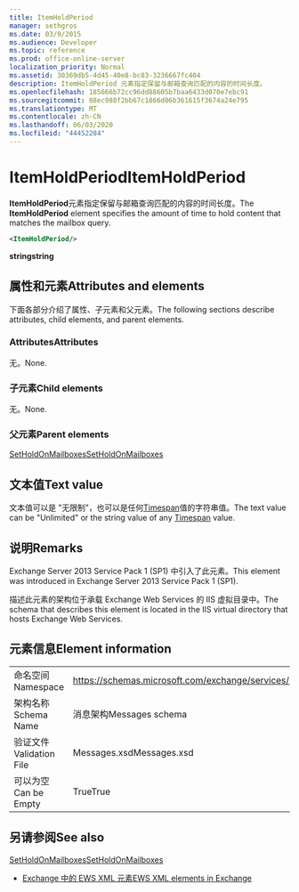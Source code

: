 ```yaml
---
title: ItemHoldPeriod
manager: sethgros
ms.date: 03/9/2015
ms.audience: Developer
ms.topic: reference
ms.prod: office-online-server
localization_priority: Normal
ms.assetid: 30369db5-4d45-40e8-bc83-3236667fc404
description: ItemHoldPeriod 元素指定保留与邮箱查询匹配的内容的时间长度。
ms.openlocfilehash: 185666b72cc96dd88605b7baa6433d070e7ebc91
ms.sourcegitcommit: 88ec988f2bb67c1866d06b361615f3674a24e795
ms.translationtype: MT
ms.contentlocale: zh-CN
ms.lasthandoff: 06/03/2020
ms.locfileid: "44452284"
---
```

# <a name="itemholdperiod"></a><span data-ttu-id="c5025-103">ItemHoldPeriod</span><span class="sxs-lookup"><span data-stu-id="c5025-103">ItemHoldPeriod</span></span>

<span data-ttu-id="c5025-104">**ItemHoldPeriod**元素指定保留与邮箱查询匹配的内容的时间长度。</span><span class="sxs-lookup"><span data-stu-id="c5025-104">The **ItemHoldPeriod** element specifies the amount of time to hold content that matches the mailbox query.</span></span> 
  
```XML
<ItemHoldPeriod/>
```

 <span data-ttu-id="c5025-105">**string**</span><span class="sxs-lookup"><span data-stu-id="c5025-105">**string**</span></span>
## <a name="attributes-and-elements"></a><span data-ttu-id="c5025-106">属性和元素</span><span class="sxs-lookup"><span data-stu-id="c5025-106">Attributes and elements</span></span>

<span data-ttu-id="c5025-107">下面各部分介绍了属性、子元素和父元素。</span><span class="sxs-lookup"><span data-stu-id="c5025-107">The following sections describe attributes, child elements, and parent elements.</span></span>
  
### <a name="attributes"></a><span data-ttu-id="c5025-108">Attributes</span><span class="sxs-lookup"><span data-stu-id="c5025-108">Attributes</span></span>

<span data-ttu-id="c5025-109">无。</span><span class="sxs-lookup"><span data-stu-id="c5025-109">None.</span></span>
  
### <a name="child-elements"></a><span data-ttu-id="c5025-110">子元素</span><span class="sxs-lookup"><span data-stu-id="c5025-110">Child elements</span></span>

<span data-ttu-id="c5025-111">无。</span><span class="sxs-lookup"><span data-stu-id="c5025-111">None.</span></span>
  
### <a name="parent-elements"></a><span data-ttu-id="c5025-112">父元素</span><span class="sxs-lookup"><span data-stu-id="c5025-112">Parent elements</span></span>

[<span data-ttu-id="c5025-113">SetHoldOnMailboxes</span><span class="sxs-lookup"><span data-stu-id="c5025-113">SetHoldOnMailboxes</span></span>](setholdonmailboxes.md)
  
## <a name="text-value"></a><span data-ttu-id="c5025-114">文本值</span><span class="sxs-lookup"><span data-stu-id="c5025-114">Text value</span></span>

<span data-ttu-id="c5025-115">文本值可以是 "无限制"，也可以是任何[Timespan](https://msdn.microsoft.com/library/1ecy8h51%28v=vs.110%29.aspx)值的字符串值。</span><span class="sxs-lookup"><span data-stu-id="c5025-115">The text value can be "Unlimited" or the string value of any [Timespan](https://msdn.microsoft.com/library/1ecy8h51%28v=vs.110%29.aspx) value.</span></span> 
  
## <a name="remarks"></a><span data-ttu-id="c5025-116">说明</span><span class="sxs-lookup"><span data-stu-id="c5025-116">Remarks</span></span>

<span data-ttu-id="c5025-117">Exchange Server 2013 Service Pack 1 (SP1) 中引入了此元素。</span><span class="sxs-lookup"><span data-stu-id="c5025-117">This element was introduced in Exchange Server 2013 Service Pack 1 (SP1).</span></span>
  
<span data-ttu-id="c5025-118">描述此元素的架构位于承载 Exchange Web Services 的 IIS 虚拟目录中。</span><span class="sxs-lookup"><span data-stu-id="c5025-118">The schema that describes this element is located in the IIS virtual directory that hosts Exchange Web Services.</span></span>
  
## <a name="element-information"></a><span data-ttu-id="c5025-119">元素信息</span><span class="sxs-lookup"><span data-stu-id="c5025-119">Element information</span></span>

|||
|:-----|:-----|
|<span data-ttu-id="c5025-120">命名空间</span><span class="sxs-lookup"><span data-stu-id="c5025-120">Namespace</span></span>  <br/> |https://schemas.microsoft.com/exchange/services/2006/messages  <br/> |
|<span data-ttu-id="c5025-121">架构名称</span><span class="sxs-lookup"><span data-stu-id="c5025-121">Schema Name</span></span>  <br/> |<span data-ttu-id="c5025-122">消息架构</span><span class="sxs-lookup"><span data-stu-id="c5025-122">Messages schema</span></span>  <br/> |
|<span data-ttu-id="c5025-123">验证文件</span><span class="sxs-lookup"><span data-stu-id="c5025-123">Validation File</span></span>  <br/> |<span data-ttu-id="c5025-124">Messages.xsd</span><span class="sxs-lookup"><span data-stu-id="c5025-124">Messages.xsd</span></span>  <br/> |
|<span data-ttu-id="c5025-125">可以为空</span><span class="sxs-lookup"><span data-stu-id="c5025-125">Can be Empty</span></span>  <br/> |<span data-ttu-id="c5025-126">True</span><span class="sxs-lookup"><span data-stu-id="c5025-126">True</span></span>  <br/> |
   
## <a name="see-also"></a><span data-ttu-id="c5025-127">另请参阅</span><span class="sxs-lookup"><span data-stu-id="c5025-127">See also</span></span>



[<span data-ttu-id="c5025-128">SetHoldOnMailboxes</span><span class="sxs-lookup"><span data-stu-id="c5025-128">SetHoldOnMailboxes</span></span>](setholdonmailboxes.md)


- [<span data-ttu-id="c5025-129">Exchange 中的 EWS XML 元素</span><span class="sxs-lookup"><span data-stu-id="c5025-129">EWS XML elements in Exchange</span></span>](ews-xml-elements-in-exchange.md)

